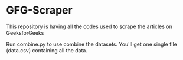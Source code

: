 # GFG-Scraper
This repository is having all the codes used to scrape the articles on GeeksforGeeks

Run combine.py to use combine the datasets. You'll get one single file (data.csv) containing all the data.
